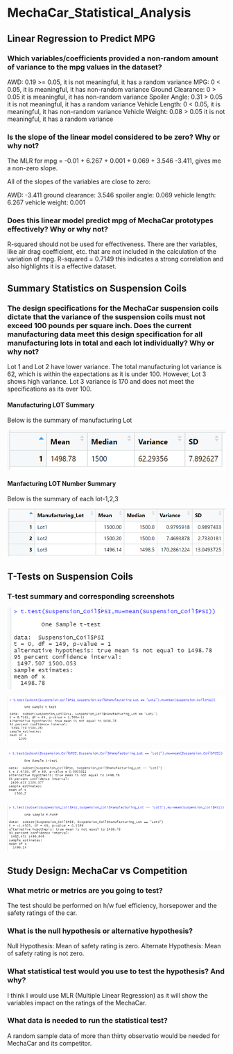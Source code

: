 # MechaCar_Statistical_Analysis


## Linear Regression to Predict MPG

### Which variables/coefficients provided a non-random amount of variance to the mpg values in the dataset?

AWD: 0.19 >= 0.05, it is not meaningful, it has a random variance
MPG: 0 < 0.05, it is meaningful, it has non-random variance
Ground Clearance: 0 > 0.05 it is meaningful, it has non-random variance
Spoiler Angle: 0.31 > 0.05 it is not meaningful, it has a random variance
Vehicle Length: 0 < 0.05, it is meaningful, it has non-random variance
Vehicle Weight: 0.08 > 0.05 it is not meaningful, it has a random variance


### Is the slope of the linear model considered to be zero? Why or why not?

The MLR for mpg = -0.01 + 6.267 + 0.001 + 0.069 + 3.546 -3.411, gives me a non-zero slope.

All of the slopes of the variables are close to zero:

AWD: -3.411
ground clearance: 3.546
spoiler angle: 0.069
vehicle length: 6.267
vehicle weight: 0.001

### Does this linear model predict mpg of MechaCar prototypes effectively? Why or why not?

R-squared should not be used for effectiveness. There are ther variables, like air drag coefficient, etc. that are not included in the calculation of the variation of mpg. 
R-squared = 0.7149 this indicates a strong correlation and also highlights it is a effective dataset. 


## Summary Statistics on Suspension Coils

### The design specifications for the MechaCar suspension coils dictate that the variance of the suspension coils must not exceed 100 pounds per square inch. Does the current manufacturing data meet this design specification for all manufacturing lots in total and each lot individually? Why or why not?

Lot 1 and Lot 2 have lower variance. 
The total manufacturing lot variance is 62, which is within the expectations as it is under 100. 
However, Lot 3 shows high variance. Lot 3 variance is 170 and does not meet the specifications as its over 100. 

#### Manufacturing LOT Summary
Below is the summary of manufacturing Lot

![ScreenShot](https://github.com/LIPSASHARMA/MechaCar_Statistical_Analysis/blob/main/images/1_total_summary.png)


#### Manfacturing LOT Number Summary
Below is the summary of each lot-1,2,3

![ScreenShot](https://github.com/LIPSASHARMA/MechaCar_Statistical_Analysis/blob/main/images/2_lot_summary.png)


## T-Tests on Suspension Coils
### T-test summary and corresponding screenshots


![ScreenShot](https://github.com/LIPSASHARMA/MechaCar_Statistical_Analysis/blob/main/images/5_T-test_summary.png)


![ScreenShot](https://github.com/LIPSASHARMA/MechaCar_Statistical_Analysis/blob/main/images/6_T-test_lot1.png)


![ScreenShot](https://github.com/LIPSASHARMA/MechaCar_Statistical_Analysis/blob/main/images/7_T-test_lot2.png)


![ScreenShot](https://github.com/LIPSASHARMA/MechaCar_Statistical_Analysis/blob/main/images/8_T-test_lot3.png)



## Study Design: MechaCar vs Competition
### What metric or metrics are you going to test?
The test should be performed on h/w fuel efficiency, horsepower and the safety ratings of the car.

### What is the null hypothesis or alternative hypothesis?
Null Hypothesis: Mean of safety rating is zero.
Alternate Hypothesis: Mean of safety rating is not zero. 

### What statistical test would you use to test the hypothesis? And why?
I think I would use MLR (Multiple Linear Regression) as it will show the variables impact on the ratings of the MechaCar.


### What data is needed to run the statistical test?
A random sample data of more than thirty observatio would be needed for MechaCar and its competitor. 




